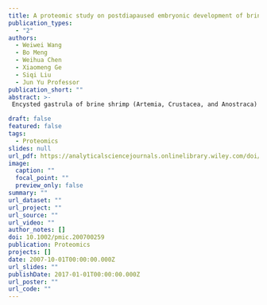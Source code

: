 ```yaml
---
title: A proteomic study on postdiapaused embryonic development of brine shrimp (Artemia franciscana)
publication_types:
  - "2"
authors:
  - Weiwei Wang
  - Bo Meng
  - Weihua Chen
  - Xiaomeng Ge
  - Siqi Liu
  - Jun Yu Professor
publication_short: ""
abstract: >-
 Encysted gastrula of brine shrimp (Artemia, Crustacea, and Anostraca) provides an excellent model for studying molecular processes of diapause. We report a proteomic study on early molecular responses of Artemia's postdiapaused cysts and found that dehydrated cysts actually store more proteins, in both kind and amount, than developing cysts. We identified 75 differentially expressed proteins over a course of cyst development, and also exploited PTMs of dehydrate cysts. We further surveyed gene expression of postdiapaused cysts in early developmental phases in a 0.5?h interval up to the seventh hour, and discovered that the activation of cellular activities is ignited as early as 0.5?h after rehydration. We traced nine differentially expressed proteins (COXI, COXIII, heat shock proteins (HSP26, HSP60, and HSP70), CDC48, late embryogenesis abundant (LEA), GS1-like protein, and cathepsin L-associated protein (CLAP)) for quantitative transcriptional changes, monitored by real-time PCR, and found these proteins exhibiting distinct expression patterns that suggest complex gene regulations for cyst reactivation after diapause breakage. Future experiments should be designed to focus on early activation concerning signal transduction, energy generation, and PTMs.

draft: false
featured: false
tags:
  - Proteomics
slides: null
url_pdf: https://analyticalsciencejournals.onlinelibrary.wiley.com/doi/epdf/10.1002/pmic.200700259
image:
  caption: ""
  focal_point: ""
  preview_only: false
summary: ""
url_dataset: ""
url_project: ""
url_source: ""
url_video: ""
author_notes: []
doi: 10.1002/pmic.200700259
publication: Proteomics
projects: []
date: 2007-10-01T00:00:00.000Z
url_slides: ""
publishDate: 2017-01-01T00:00:00.000Z
url_poster: ""
url_code: ""
---
```




